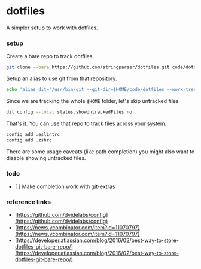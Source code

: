 # dotfiles

A simpler setup to work with dotfiles.

### setup

Create a bare repo to track dotfiles.

```sh
git clone --bare https://github.com/stringparser/dotfiles.git code/dotfiles
```

Setup an alias to use git from that repository.

```sh
echo 'alias dit="/usr/bin/git --git-dir=$HOME/code/dotfiles --work-tree=$HOME"' >> $HOME/.zshrc
```

Since we are tracking the whole `$HOME` folder, let's skip untracked files

```sh
dit config --local status.showUntrackedFiles no
```

That's it. You can use that repo to track files across your system.

```sh
config add .eslintrc
config add .zshrc
```

There are some usage caveats (like path completion) you might also want to disable showing untracked files.

### todo

- [ ] Make completion work with git-extras


### reference links

- [https://github.com/dvidelabs/config](https://github.com/dvidelabs/config)
- [https://news.ycombinator.com/item?id=11070797](https://news.ycombinator.com/item?id=11070797)
- [https://developer.atlassian.com/blog/2016/02/best-way-to-store-dotfiles-git-bare-repo/](https://developer.atlassian.com/blog/2016/02/best-way-to-store-dotfiles-git-bare-repo/)
